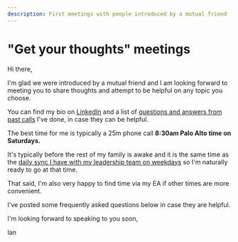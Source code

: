 ```yaml
---
description: First meetings with people introduced by a mutual friend
---
```


# "Get your thoughts" meetings

Hi there,   
  
I'm glad we were introduced by a mutual friend and I am looking forward to meeting you to share thoughts and attempt to be helpful on any topic you choose.   
  
You can find my bio on [LinkedIn](https://www.linkedin.com/in/iantien/) and a list of [questions and answers from past calls](../frequently-asked-questions.md) I've done, in case they can be helpful. 

The best time for me is typically a 25m phone call **8:30am Palo Alto time on Saturdays.** 

It's typically before the rest of my family is awake and it is the same time as the [daily sync I have with my leadership team on weekdays](https://mattermost.gitbook.io/handbook/operations/operations-30/mlt-cadence-80#mlt-sync) so I'm naturally ready to go at that time.

That said, I'm also very happy to find time via my EA if other times are more convenient.   
  
I've posted some frequently asked questions below in case they are helpful.   
  
I'm looking forward to speaking to you soon,   
  
Ian 

## 

  










